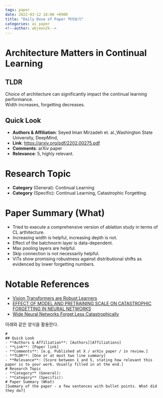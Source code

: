 ```yaml
---
tags: paper
date: 2022-03-12 18:00 +0900
title: "Daily Dose of Paper 적어보기"
categories: ai paper
<!--author: wbjeon2k-->
---
```


# Architecture Matters in Continual Learning

## **TLDR**

Choice of architecture can significantly impact the continual learning performance.  
Width increases, forgetting decreases.

## Quick Look

- **Authors & Affiliation**: Seyed Iman Mirzadeh et. al.,Washington State University, DeepMind,  
- **Link**: <https://arxiv.org/pdf/2202.00275.pdf>  
- **Comments**: arXiv paper  
- **Relevance**: 5, highly relevant.  

# Research Topic

- **Category** (General): Continual Learning
- **Category** (Specific): Continual Learning, Catastrophic Forgetting.

# Paper Summary (What)

- Tried to execute a comprehensive version of ablation study in terms of CL arthitecture.  
- Increasing width is helpful, increasing depth is not.  
- Effect of the batchnorm layer is data-dependent.  
- Max pooling layers are helpful.  
- Skip connection is not necessarily helpful.  
- ViTs show promising robustness against distributional shifts as evidenced by lower forgetting numbers.  

# Notable References

- [Vision Transformers are Robust Learners](https://arxiv.org/abs/2105.07581)
- [EFFECT OF MODEL AND PRETRAINING SCALE ON CATASTROPHIC FORGETTING IN NEURAL NETWORKS](https://openreview.net/forum?id=GhVS8_yPeEa)
- [Wide Neural Networks Forget Less Catastrophically](https://arxiv.org/abs/2110.11526)


아래와 같은 양식을 활용한다.  

```text
# 
## Quick Look
- **Authors & Affiliation**: [Authors][Affiliations]
- **Link**: [Paper link]
- **Comments**: [e.g. Published at X / arXiv paper / in review.]
- **TLDR**: [One or at most two line summary]
- **Relevance**: [Score between 1 and 5, stating how relevant this paper is to your work. Usually filled in at the end.]
# Research Topic
- **Category** (General):
- **Category** (Specific):
# Paper Summary (What)
[Summary of the paper - a few sentences with bullet points. What did they do?]
```
